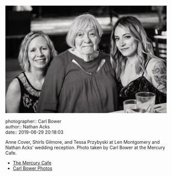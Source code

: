 ![Anne Cover, Shirls Gilmore, and Tessa Przybyski](assets/2019-06-29-set-3-the-reception-80.webp)

photographer:: Carl Bower  
author:: Nathan Acks  
date:: 2019-06-29 20:18:03

Anne Cover, Shirls Gilmore, and Tessa Przybyski at Len Montgomery and Nathan Acks’ wedding reception. Photo taken by Carl Bower at the Mercury Cafe.

* [The Mercury Cafe](http://mercurycafe.com)
* [Carl Bower Photos](https://carlbowerphotos.com)
